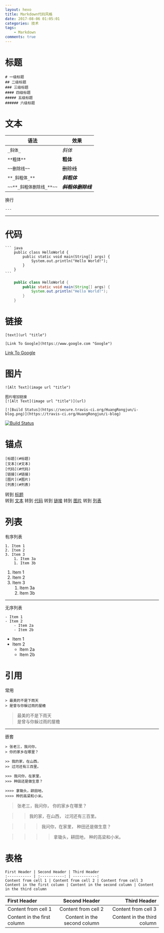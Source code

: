 ```yaml
---
layout: hexo
title: Markdown代码风格
date: 2017-08-06 01:05:01
categories: 技术
tags: 
    - Markdown
comments: true
---
```


# 标题

    # 一级标题
    ## 二级标题
    ### 三级标题
    #### 四级标题
    ##### 五级标题
    ###### 六级标题

# 文本

语法 | 效果 
---- | -----
`_斜体_`| _斜体_
`**粗体**` | **粗体**
`~~删除线~~` | ~~删除线~~
`**_斜粗体_**` | **_斜粗体_**
`~~**_斜粗体删除线_**~~` | ~~**_斜粗体删除线_**~~

换行

    ---

---

# 代码

    ``` java
        public class HelloWorld {
            public static void main(String[] args) {
                System.out.println("Hello World!");
            }
        }
    ```

``` java
    public class HelloWorld {
        public static void main(String[] args) {
            System.out.println("Hello World!");
        }
    }
```

# 链接

    [text](url "title")
    
    [Link To Google](https://www.google.com "Google")

[Link To Google](https://www.google.com "Google")

# 图片

    ![Alt Text](image url "title")

    图片增加链接
    [![Alt Text](image url "title")](url)

    [![Build Status](https://secure.travis-ci.org/HuangRongjun/i-blog.png)](https://travis-ci.org/HuangRongjun/i-blog)

[![Build Status](https://secure.travis-ci.org/HuangRongjun/i-blog.png)](https://travis-ci.org/HuangRongjun/i-blog)

# 锚点

    [标题](#标题)  
    [文本](#文本)
    [代码](#代码)
    [链接](#链接)
    [图片](#图片)
    [列表](#列表)  

转到 [标题](#标题)  
转到 [文本](#文本)
转到 [代码](#代码)
转到 [链接](#链接)
转到 [图片](#图片)
转到 [列表](#列表)  

# 列表

有序列表

    1. Item 1
    2. Item 2
    3. Item 3
        1. Item 3a
        1. Item 3b

1. Item 1
2. Item 2
3. Item 3
    1. Item 3a
    1. Item 3b

---

无序列表

    - Item 1
    - Item 2
        - Item 2a
        - Item 2b

- Item 1
- Item 2
    - Item 2a
    - Item 2b

# 引用

常用

    > 最美的不是下雨天  
    > 是曾与你躲过雨的屋檐

> 最美的不是下雨天  
> 是曾与你躲过雨的屋檐

---

嵌套

    > 张老三，我问你，
    > 你的家乡在哪里？

    >> 我的家，在山西，
    >> 过河还有三百里。

    >>> 我问你，在家里，
    >>> 种田还是做生意？

    >>>> 拿锄头，耕田地，
    >>>> 种的高梁和小米。

> 张老三，我问你，
> 你的家乡在哪里？

>> 我的家，在山西，
>> 过河还有三百里。

>>> 我问你，在家里，
>>> 种田还是做生意？

>>>> 拿锄头，耕田地，
>>>> 种的高梁和小米。

# 表格

    First Header | Second Header | Third Header
    :----------- | :-----------: | -----------:
    Content from cell 1 | Content from cell 2 | Content from cell 3
    Content in the first column | Content in the second column | Content in the third column

First Header | Second Header | Third Header
:----------- | :-----------: | -----------:
Content from cell 1 | Content from cell 2 | Content from cell 3
Content in the first column | Content in the second column | Content in the third column

